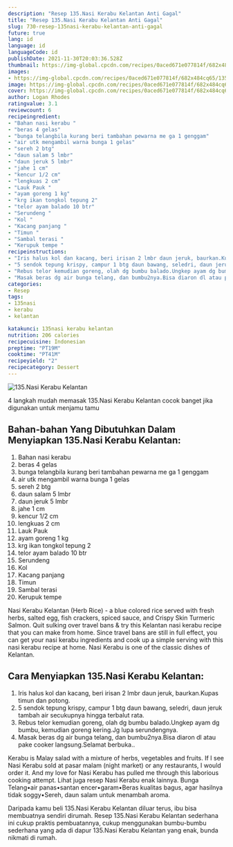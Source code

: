 ```yaml
---
description: "Resep 135.Nasi Kerabu Kelantan Anti Gagal"
title: "Resep 135.Nasi Kerabu Kelantan Anti Gagal"
slug: 730-resep-135nasi-kerabu-kelantan-anti-gagal
future: true
lang: id
language: id
languageCode: id
publishDate: 2021-11-30T20:03:36.528Z 
thumbnail: https://img-global.cpcdn.com/recipes/0aced671e077814f/682x484cq65/135nasi-kerabu-kelantan-foto-resep-utama.png
images:
- https://img-global.cpcdn.com/recipes/0aced671e077814f/682x484cq65/135nasi-kerabu-kelantan-foto-resep-utama.png
image: https://img-global.cpcdn.com/recipes/0aced671e077814f/682x484cq65/135nasi-kerabu-kelantan-foto-resep-utama.png
cover: https://img-global.cpcdn.com/recipes/0aced671e077814f/682x484cq65/135nasi-kerabu-kelantan-foto-resep-utama.png
author: Logan Rhodes
ratingvalue: 3.1
reviewcount: 6
recipeingredient:
- "Bahan nasi kerabu "
- "beras 4 gelas"
- "bunga telangbila kurang beri tambahan pewarna me ga 1 genggam"
- "air utk mengambil warna bunga 1 gelas"
- "sereh 2 btg"
- "daun salam 5 lmbr"
- "daun jeruk 5 lmbr"
- "jahe 1 cm"
- "kencur 1/2 cm"
- "lengkuas 2 cm"
- "Lauk Pauk "
- "ayam goreng 1 kg"
- "krg ikan tongkol tepung 2"
- "telor ayam balado 10 btr"
- "Serundeng "
- "Kol "
- "Kacang panjang "
- "Timun "
- "Sambal terasi "
- "Kerupuk tempe "
recipeinstructions:
- "Iris halus kol dan kacang, beri irisan 2 lmbr daun jeruk, baurkan.Kupas timun dan potong."
- "5 sendok tepung krispy, campur 1 btg daun bawang, seledri, daun jeruk tambah air secukupnya hingga terbalut rata."
- "Rebus telor kemudian goreng, olah dg bumbu balado.Ungkep ayam dg bumbu, kemudian goreng kering.Jg lupa serundengnya."
- "Masak beras dg air bunga telang, dan bumbu2nya.Bisa diaron dl atau pake cooker langsung.Selamat berbuka.."
categories:
- Resep
tags:
- 135nasi
- kerabu
- kelantan

katakunci: 135nasi kerabu kelantan 
nutrition: 206 calories
recipecuisine: Indonesian
preptime: "PT19M"
cooktime: "PT41M"
recipeyield: "2"
recipecategory: Dessert
---
```



![135.Nasi Kerabu Kelantan](https://img-global.cpcdn.com/recipes/0aced671e077814f/682x484cq65/135nasi-kerabu-kelantan-foto-resep-utama.png)

4 langkah mudah memasak  135.Nasi Kerabu Kelantan cocok banget jika digunakan untuk menjamu tamu

<!--inarticleads1-->

## Bahan-bahan Yang Dibutuhkan Dalam Menyiapkan 135.Nasi Kerabu Kelantan:

1. Bahan nasi kerabu 
1. beras 4 gelas
1. bunga telangbila kurang beri tambahan pewarna me ga 1 genggam
1. air utk mengambil warna bunga 1 gelas
1. sereh 2 btg
1. daun salam 5 lmbr
1. daun jeruk 5 lmbr
1. jahe 1 cm
1. kencur 1/2 cm
1. lengkuas 2 cm
1. Lauk Pauk 
1. ayam goreng 1 kg
1. krg ikan tongkol tepung 2
1. telor ayam balado 10 btr
1. Serundeng 
1. Kol 
1. Kacang panjang 
1. Timun 
1. Sambal terasi 
1. Kerupuk tempe 

Nasi Kerabu Kelantan (Herb Rice) - a blue colored rice served with fresh herbs, salted egg, fish crackers, spiced sauce, and Crispy Skin Turmeric Salmon. Quit sulking over travel bans &amp; try this Kelantan nasi kerabu recipe that you can make from home. Since travel bans are still in full effect, you can get your nasi kerabu ingredients and cook up a simple serving with this nasi kerabu recipe at home. Nasi Kerabu is one of the classic dishes of Kelantan. 

<!--inarticleads2-->

## Cara Menyiapkan 135.Nasi Kerabu Kelantan:

1. Iris halus kol dan kacang, beri irisan 2 lmbr daun jeruk, baurkan.Kupas timun dan potong.
1. 5 sendok tepung krispy, campur 1 btg daun bawang, seledri, daun jeruk tambah air secukupnya hingga terbalut rata.
1. Rebus telor kemudian goreng, olah dg bumbu balado.Ungkep ayam dg bumbu, kemudian goreng kering.Jg lupa serundengnya.
1. Masak beras dg air bunga telang, dan bumbu2nya.Bisa diaron dl atau pake cooker langsung.Selamat berbuka..


Kerabu is Malay salad with a mixture of herbs, vegetables and fruits. If I see Nasi Kerabu sold at pasar malam (night market) or any restaurants, I would order it. And my love for Nasi Kerabu has pulled me through this laborious cooking attempt. Lihat juga resep Nasi Kerabu enak lainnya. Bunga Telang•air panas•santan encer•garam•Beras kualitas bagus, agar hasilnya tidak soggy•Sereh, daun salam untuk menambah aroma. 

Daripada kamu beli  135.Nasi Kerabu Kelantan  diluar terus, ibu  bisa membuatnya sendiri dirumah. Resep  135.Nasi Kerabu Kelantan  sederhana ini cukup praktis pembuatannya, cukup menggunakan bumbu-bumbu sederhana yang ada di dapur  135.Nasi Kerabu Kelantan  yang enak, bunda nikmati di rumah.

